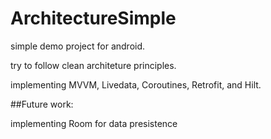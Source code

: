 # ArchitectureSimple

simple demo project for android.

try to follow clean architeture principles.

implementing MVVM, Livedata, Coroutines, Retrofit, and Hilt.


##Future work:

implementing Room for data presistence
 
